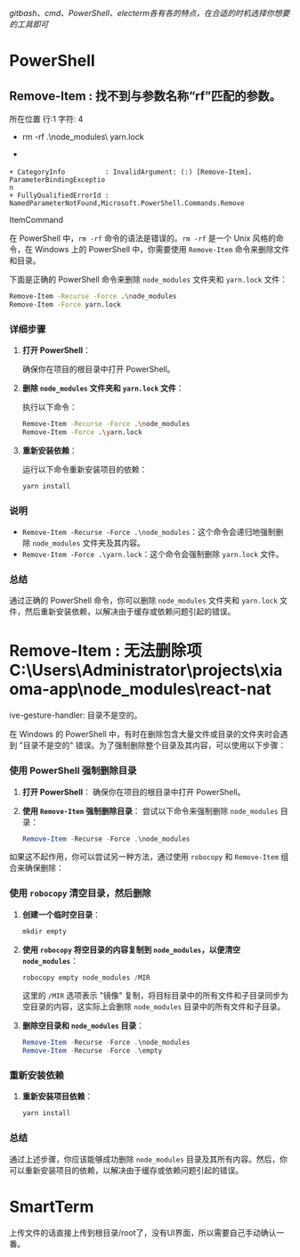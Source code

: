 *gitbash、cmd、PowerShell、electerm各有各的特点，在合适的时机选择你想要的工具即可*


# PowerShell
## Remove-Item : 找不到与参数名称“rf”匹配的参数。
所在位置 行:1 字符: 4
+ rm -rf .\node_modules\ yarn.lock
+    ~~~
    + CategoryInfo          : InvalidArgument: (:) [Remove-Item]，ParameterBindingExceptio
    n
    + FullyQualifiedErrorId : NamedParameterNotFound,Microsoft.PowerShell.Commands.Remove
   ItemCommand

在 PowerShell 中，`rm -rf` 命令的语法是错误的。`rm -rf` 是一个 Unix 风格的命令，在 Windows 上的 PowerShell 中，你需要使用 `Remove-Item` 命令来删除文件和目录。

下面是正确的 PowerShell 命令来删除 `node_modules` 文件夹和 `yarn.lock` 文件：

```sh
Remove-Item -Recurse -Force .\node_modules
Remove-Item -Force yarn.lock
```

### 详细步骤

1. **打开 PowerShell**：

   确保你在项目的根目录中打开 PowerShell。

2. **删除 `node_modules` 文件夹和 `yarn.lock` 文件**：

   执行以下命令：

   ```sh
   Remove-Item -Recurse -Force .\node_modules
   Remove-Item -Force .\yarn.lock
   ```

3. **重新安装依赖**：

   运行以下命令重新安装项目的依赖：

   ```sh
   yarn install
   ```

### 说明

- `Remove-Item -Recurse -Force .\node_modules`：这个命令会递归地强制删除 `node_modules` 文件夹及其内容。
- `Remove-Item -Force .\yarn.lock`：这个命令会强制删除 `yarn.lock` 文件。

### 总结

通过正确的 PowerShell 命令，你可以删除 `node_modules` 文件夹和 `yarn.lock` 文件，然后重新安装依赖，以解决由于缓存或依赖问题引起的错误。


# Remove-Item : 无法删除项 C:\Users\Administrator\projects\xiaoma-app\node_modules\react-nat
ive-gesture-handler: 目录不是空的。

在 Windows 的 PowerShell 中，有时在删除包含大量文件或目录的文件夹时会遇到 "目录不是空的" 错误。为了强制删除整个目录及其内容，可以使用以下步骤：

### 使用 PowerShell 强制删除目录

1. **打开 PowerShell**：
   确保你在项目的根目录中打开 PowerShell。

2. **使用 `Remove-Item` 强制删除目录**：
   尝试以下命令来强制删除 `node_modules` 目录：

   ```powershell
   Remove-Item -Recurse -Force .\node_modules
   ```

如果这不起作用，你可以尝试另一种方法，通过使用 `robocopy` 和 `Remove-Item` 组合来确保删除：

### 使用 `robocopy` 清空目录，然后删除

1. **创建一个临时空目录**：

   ```powershell
   mkdir empty
   ```

2. **使用 `robocopy` 将空目录的内容复制到 `node_modules`，以便清空 `node_modules`**：

   ```powershell
   robocopy empty node_modules /MIR
   ```

   这里的 `/MIR` 选项表示 "镜像" 复制，将目标目录中的所有文件和子目录同步为空目录的内容，这实际上会删除 `node_modules` 目录中的所有文件和子目录。

3. **删除空目录和 `node_modules` 目录**：

   ```powershell
   Remove-Item -Recurse -Force .\node_modules
   Remove-Item -Recurse -Force .\empty
   ```

### 重新安装依赖

1. **重新安装项目依赖**：

   ```powershell
   yarn install
   ```

### 总结

通过上述步骤，你应该能够成功删除 `node_modules` 目录及其所有内容。然后，你可以重新安装项目的依赖，以解决由于缓存或依赖问题引起的错误。

# SmartTerm

上传文件的话直接上传到根目录/root了，没有UI界面，所以需要自己手动确认一番。
